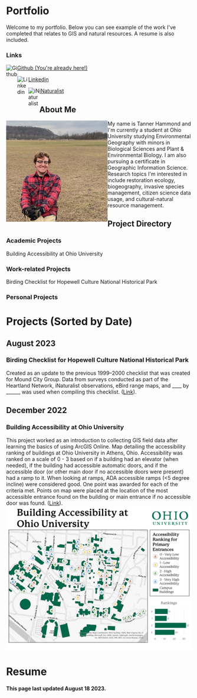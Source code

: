 # Portfolio
Welcome to my portfolio. Below you can see example of the work I've completed that relates to GIS and natural resources. A resume is also included. 

### Links
<img align="left" src="https://github.githubassets.com/images/modules/dashboard/onboarding/gh-desktop.png" alt="Github" width="30"/> [Github (You're already here!)](https://github.com/oxyppgyn/Portfolio/edit/main/README.md)

<img align="left" src="https://upload.wikimedia.org/wikipedia/commons/thumb/c/ca/LinkedIn_logo_initials.png/800px-LinkedIn_logo_initials.png" alt="Linkedin" width="30"/> [Linkedin](https://www.linkedin.com/in/tannerkhfyg/)  

<img align="left" src="https://upload.wikimedia.org/wikipedia/en/7/76/INaturalist_logo.png" alt="iNaturalist" width="30"/> [iNaturalist](https://www.inaturalist.org/people/5752149)

## About Me
<img align="left" src="https://github.com/oxyppgyn/Portfolio/blob/main/Images/Self.png" alt="Me :)" width="275"/>
My name is Tanner Hammond and I'm currently a student at Ohio University studying Environmental Geography with minors in Biological Sciences and Plant & Environmental Biology. I am also pursuing a certificate in Geographic Information Science. Research topics I'm interested in include restoration ecology, biogeography, invasive species management, citizen science data usage, and cultural-natural resource management. 

## Project Directory
### Academic Projects
Building Accessibility at Ohio University
### Work-related Projects
Birding Checklist for Hopewell Culture National Historical Park
### Personal Projects

# Projects (Sorted by Date)
## August 2023
### Birding Checklist for Hopewell Culture National Historical Park
Created as an update to the previous 1999–2000 checklist that was created for Mound City Group. Data from surveys conducted as part of the Heartland Network, iNaturalist observations, eBird range maps, and ____ by ______ was used when compiling this checklist. ([Link](URL)).

## December 2022
### Building Accessibility at Ohio University

This project worked as an introduction to collecting GIS field data after learning the basics of using ArcGIS Online. 
Map detailing the accessibility ranking of buildings at Ohio University in Athens, Ohio. Accessibility was ranked on a scale of 0 - 3 based on if a building had an elevator (when needed), if the building had accessible automatic doors, and if the accessible door (or other main door if no accessible doors were present) had a ramp to it. When looking at ramps, ADA accessible ramps (<5 degree incline) were considered good. One point was awarded for each of the criteria met.
Points on map were placed at the location of the most accessible entrance found on the building or main entrance if no accessible door was found.
([Link](https://github.com/oxyppgyn/Building-Accessibility-OU)).
![alt text](https://github.com/oxyppgyn/Building-Accessibility-OU/blob/main/Building%20Accessibility%20at%20Ohio%20University.jpg?raw=true)
# Resume





#### This page last updated August 18 2023.
